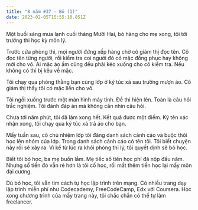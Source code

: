 ```yaml
---
title: "8 năm #37 - Bỏ (1)"
date: 2023-02-05T15:55:10.851Z
---
```


Một buổi sáng mưa lạnh cuối tháng Mười Hai, bỏ hàng cho mẹ xong, tôi tới trường thi học kỳ môn lý.

Trước cửa phòng thi, mọi người đứng xếp hàng chờ cô giám thị đọc tên. Cô đọc tên từng người, rồi kiểm tra coi người đó có mặc đồng phục hay không mới cho vô. Ai mặc áo ấm cũng đều phải kéo xuống cho cô kiểm tra. Nếu không có thì bị kêu về mặc.

Tôi chạy qua phòng thằng bạn cùng lớp ở ký túc xá sau trường mượn áo. Cô giám thị thấy tôi có mặc liền cho vô.

Tôi ngồi xuống trước một màn hình máy tính. Đề thi hiện lên. Toàn là câu hỏi trắc nghiệm. Tôi đánh đáp án mà không cần nhìn câu hỏi.

Chưa tới năm phút, tôi đã làm xong hết. Kết quả được một điểm. Ký tên xác nhận xong, tôi chạy qua ký túc xá trả áo cho bạn.

Mấy tuần sau, cô chủ nhiệm lớp tôi đăng danh sách cảnh cáo và buộc thôi học lên nhóm của lớp. Trong danh sách cảnh cáo có tên tôi. Tôi biết chuyện này rồi sẽ xảy ra. Vì kể từ lúc ra khỏi phòng thi lý, tôi quyết định sẽ bỏ học.

Biết tôi bỏ học, ba mẹ buồn lắm. Mẹ tiếc số tiền học phí đã nộp đầu năm. Nhưng số tiền đó vẫn rẻ hơn là tôi cố học, rồi mất thêm tiền học lại mấy môn đại cương.

Dù bỏ học, tôi vẫn tìm cách tự học lập trình trên mạng. Có nhiều trang dạy lập trình miễn phí như Codecademy, FreeCodeCamp, Edx với Coursera. Học xong chương trình của mấy trang này, tôi chắc chắn có thể tự làm freelancer.
